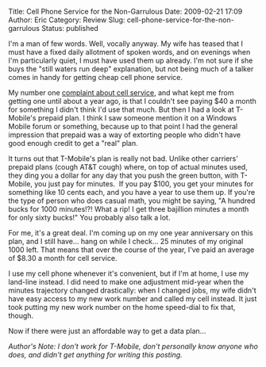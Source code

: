 Title: Cell Phone Service for the Non-Garrulous
Date: 2009-02-21 17:09
Author: Eric
Category: Review
Slug: cell-phone-service-for-the-non-garrulous
Status: published

I'm a man of few words. Well, vocally anyway. My wife has teased that I
must have a fixed daily allotment of spoken words, and on evenings when
I'm particularly quiet, I must have used them up already. I'm not sure
if she buys the "still waters run deep" explanation, but not being much
of a talker comes in handy for getting cheap cell phone service.

My number one [complaint about cell
service]({filename}/them-newfangled-cellphone-things.md), and what kept
me from getting one until about a year ago, is that I couldn't see
paying \$40 a month for something I didn't think I'd use that much. But
then I had a look at T-Mobile's prepaid plan. I think I saw someone
mention it on a Windows Mobile forum or something, because up to that
point I had the general impression that prepaid was a way of extorting
people who didn't have good enough credit to get a "real" plan.

It turns out that T-Mobile's plan is really not bad. Unlike other
carriers' prepaid plans (cough AT&T cough) where, on top of actual
minutes used, they ding you a dollar for any day that you push the green
button, with T-Mobile, you just pay for minutes.  If you pay \$100, you
get your minutes for something like 10 cents each, and you have a year
to use them up. If you're the type of person who does casual math, you
might be saying, "A hundred bucks for 1000 minutes!?! What a rip! I get
three bajillion minutes a month for only sixty bucks!" You probably also
talk a lot.

For me, it's a great deal. I'm coming up on my one year anniversary on
this plan, and I still have... hang on while I check... 25 minutes of my
original 1000 left. That means that over the course of the year, I've
paid an average of \$8.30 a month for cell service.

I use my cell phone whenever it's convenient, but if I'm at home, I use
my land-line instead. I did need to make one adjustment mid-year when
the minutes trajectory changed drastically: when I changed jobs, my wife
didn't have easy access to my new work number and called my cell
instead. It just took putting my new work number on the home speed-dial
to fix that, though.

Now if there were just an affordable way to get a data plan...

*Author's Note: I don't work for T-Mobile, don't personally know anyone
who does, and didn't get anything for writing this posting.*
